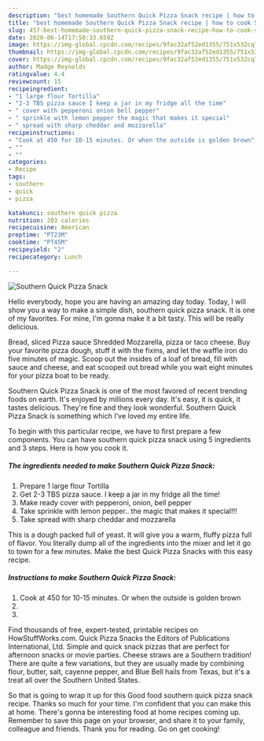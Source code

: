 ```yaml
---
description: "best homemade Southern Quick Pizza Snack recipe | how to cook Southern Quick Pizza Snack"
title: "best homemade Southern Quick Pizza Snack recipe | how to cook Southern Quick Pizza Snack"
slug: 457-best-homemade-southern-quick-pizza-snack-recipe-how-to-cook-southern-quick-pizza-snack
date: 2020-06-14T17:58:33.659Z
image: https://img-global.cpcdn.com/recipes/9fac32af52ed1355/751x532cq70/southern-quick-pizza-snack-recipe-main-photo.jpg
thumbnail: https://img-global.cpcdn.com/recipes/9fac32af52ed1355/751x532cq70/southern-quick-pizza-snack-recipe-main-photo.jpg
cover: https://img-global.cpcdn.com/recipes/9fac32af52ed1355/751x532cq70/southern-quick-pizza-snack-recipe-main-photo.jpg
author: Madge Reynolds
ratingvalue: 4.4
reviewcount: 15
recipeingredient:
- "1 large flour Tortilla"
- "2-3 TBS pizza sauce I keep a jar in my fridge all the time"
- " cover with pepperoni onion bell pepper"
- " sprinkle with lemon pepper the magic that makes it special"
- " spread with sharp cheddar and mozzarella"
recipeinstructions:
- "Cook at 450 for 10-15 minutes. Or when the outside is golden brown"
- ""
- ""
categories:
- Recipe
tags:
- southern
- quick
- pizza

katakunci: southern quick pizza 
nutrition: 203 calories
recipecuisine: American
preptime: "PT23M"
cooktime: "PT45M"
recipeyield: "2"
recipecategory: Lunch

---
```



![Southern Quick Pizza Snack](https://img-global.cpcdn.com/recipes/9fac32af52ed1355/751x532cq70/southern-quick-pizza-snack-recipe-main-photo.jpg)

Hello everybody, hope you are having an amazing day today. Today, I will show you a way to make a simple dish, southern quick pizza snack. It is one of my favorites. For mine, I'm gonna make it a bit tasty. This will be really delicious.

Bread, sliced Pizza sauce Shredded Mozzarella, pizza or taco cheese. Buy your favorite pizza dough, stuff it with the fixins, and let the waffle iron do five minutes of magic. Scoop out the insides of a loaf of bread, fill with sauce and cheese, and eat scooped out bread while you wait eight minutes for your pizza boat to be ready.

Southern Quick Pizza Snack is one of the most favored of recent trending foods on earth. It's enjoyed by millions every day. It's easy, it is quick, it tastes delicious. They're fine and they look wonderful. Southern Quick Pizza Snack is something which I've loved my entire life.


To begin with this particular recipe, we have to first prepare a few components. You can have southern quick pizza snack using 5 ingredients and 3 steps. Here is how you cook it.

<!--inarticleads1-->

##### The ingredients needed to make Southern Quick Pizza Snack:

1. Prepare 1 large flour Tortilla
1. Get 2-3 TBS pizza sauce. I keep a jar in my fridge all the time!
1. Make ready  cover with pepperoni, onion, bell pepper
1. Take  sprinkle with lemon pepper.. the magic that makes it special!!!
1. Take  spread with sharp cheddar and mozzarella


This is a dough packed full of yeast. It will give you a warm, fluffy pizza full of flavor. You literally dump all of the ingredients into the mixer and let it go to town for a few minutes. Make the best Quick Pizza Snacks with this easy recipe. 

<!--inarticleads2-->

##### Instructions to make Southern Quick Pizza Snack:

1. Cook at 450 for 10-15 minutes. Or when the outside is golden brown
1. 
1. 


Find thousands of free, expert-tested, printable recipes on HowStuffWorks.com. Quick Pizza Snacks the Editors of Publications International, Ltd. Simple and quick snack pizzas that are perfect for afternoon snacks or movie parties. Cheese straws are a Southern tradition! There are quite a few variations, but they are usually made by combining flour, butter, salt, cayenne pepper, and Blue Bell hails from Texas, but it&#39;s a treat all over the Southern United States. 

So that is going to wrap it up for this Good food southern quick pizza snack recipe. Thanks so much for your time. I'm confident that you can make this at home. There's gonna be interesting food at home recipes coming up. Remember to save this page on your browser, and share it to your family, colleague and friends. Thank you for reading. Go on get cooking!
